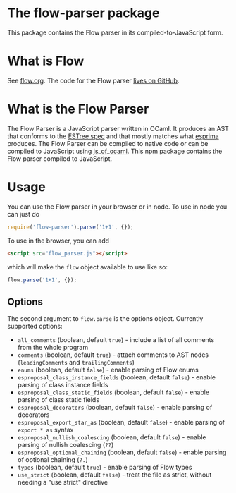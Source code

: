 # The flow-parser package

This package contains the Flow parser in its compiled-to-JavaScript form.

# What is Flow

See [flow.org](https://flow.org/). The code for the Flow parser [lives on GitHub](https://github.com/facebook/flow/tree/master/src/parser).

# What is the Flow Parser

The Flow Parser is a JavaScript parser written in OCaml. It produces an AST that conforms to the [ESTree spec](https://github.com/estree/estree) and that mostly matches what [esprima](http://esprima.org/) produces. The Flow Parser can be compiled to native code or can be compiled to JavaScript using [js_of_ocaml](http://ocsigen.org/js_of_ocaml/). This npm package contains the Flow parser compiled to JavaScript.

# Usage

You can use the Flow parser in your browser or in node. To use in node you can just do

```JavaScript
require('flow-parser').parse('1+1', {});
```

To use in the browser, you can add

```HTML
<script src="flow_parser.js"></script>
```

which will make the `flow` object available to use like so:

```JavaScript
flow.parse('1+1', {});
```

## Options

The second argument to `flow.parse` is the options object. Currently supported options:

* `all_comments` (boolean, default `true`) - include a list of all comments from the whole program
* `comments` (boolean, default `true`) - attach comments to AST nodes (`leadingComments` and `trailingComments`)
* `enums` (boolean, default `false`) - enable parsing of Flow enums
* `esproposal_class_instance_fields` (boolean, default `false`) - enable parsing of class instance fields
* `esproposal_class_static_fields` (boolean, default `false`) - enable parsing of class static fields
* `esproposal_decorators` (boolean, default `false`) - enable parsing of decorators
* `esproposal_export_star_as` (boolean, default `false`) - enable parsing of `export * as` syntax
* `esproposal_nullish_coalescing` (boolean, default `false`) - enable parsing of nullish coalescing (`??`)
* `esproposal_optional_chaining` (boolean, default `false`) - enable parsing of optional chaining (`?.`)
* `types` (boolean, default `true`) - enable parsing of Flow types
* `use_strict` (boolean, default `false`) - treat the file as strict, without needing a "use strict" directive
